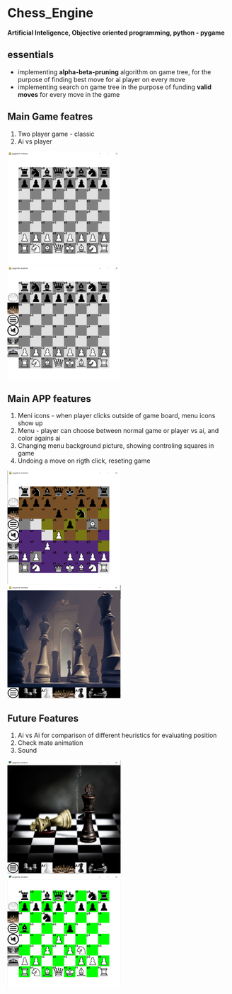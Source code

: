 # Chess_Engine
**Artificial Inteligence, Objective oriented programming, python - pygame**

## essentials
- implementing **alpha-beta-pruning** algorithm on game tree, for the purpose of finding best move for ai player on every move
- implementing search on game tree in the purpose of funding **valid moves** for every move in the game

## Main Game featres
1. Two player game - classic
2. Ai vs player

<img src="Screens_6_11_23/Start.PNG" alt="Alt Text" width="256" height="256"> <img src="Screens_6_11_23/menuIcons.PNG" alt="Alt Text" width="256" height="256">

## Main APP features
1. Meni icons - when player clicks outside of game board, menu icons show up
2. Menu - player can choose between normal game or player vs ai, and color agains ai
3. Changing menu background picture, showing controling squares in game
4. Undoing a move on rigth click, reseting game

<img src="Screens_6_11_23/ControlSquares.PNG" alt="Alt Text" width="256" height="256"><img src="Screens_6_11_23/Menu.PNG" alt="Alt Text" width="256" height="256"> 


## Future Features
1. Ai vs Ai for comparison of different heuristics for evaluating position
2. Check mate animation 
3. Sound

<img src="Screens_6_11_23/Mate.PNG" alt="Alt Text" width="256" height="256"> <img src="Screens_6_11_23/Game.PNG" alt="Alt Text" width="256" height="256">



